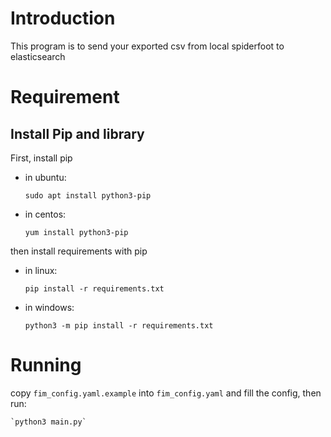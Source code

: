 # Introduction
This program is to send your exported csv from local spiderfoot to elasticsearch

# Requirement

## Install Pip and library
First, install pip 
* in ubuntu:

    `sudo apt install python3-pip`
* in centos:

    `yum install python3-pip`

then install requirements with pip
* in linux:

    `pip install -r requirements.txt`

* in windows:

    `python3 -m pip install -r requirements.txt`

# Running
copy `fim_config.yaml.example` into `fim_config.yaml` and fill the config, then run:

    `python3 main.py`